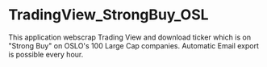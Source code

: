 # TradingView_StrongBuy_OSL
This application webscrap Trading View and download ticker which is on "Strong Buy" on OSLO's 100 Large Cap companies.
Automatic Email export is possible every hour.


